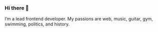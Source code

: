 ### Hi there 👋

I’m a lead frontend developer. My passions are web, music, guitar, gym, swimming, politics, and history.
